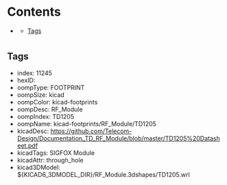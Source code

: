 



Contents
========

* [](#)
	* [Tags](#tags)

# 

## Tags

- index: 11245
- hexID: 
- oompType: FOOTPRINT
- oompSize: kicad
- oompColor: kicad-footprints
- oompDesc: RF_Module
- oompIndex: TD1205
- oompName: kicad-footprints/RF_Module/TD1205
- kicadDesc: https://github.com/Telecom-Design/Documentation_TD_RF_Module/blob/master/TD1205%20Datasheet.pdf
- kicadTags: SIGFOX Module
- kicadAttr: through_hole
- kicad3DModel: ${KICAD6_3DMODEL_DIR}/RF_Module.3dshapes/TD1205.wrl

